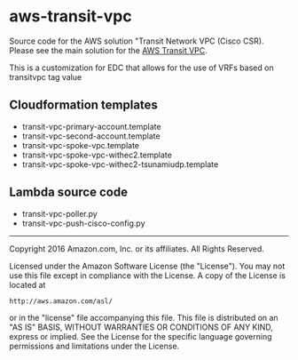 # aws-transit-vpc
Source code for the AWS solution "Transit Network VPC (Cisco CSR). Please see the main solution for the [AWS Transit VPC](https://aws.amazon.com/answers/transit-vpc/). 

This is a customization for EDC that allows for the use of VRFs based on transitvpc tag value

## Cloudformation templates

- transit-vpc-primary-account.template
- transit-vpc-second-account.template
- transit-vpc-spoke-vpc.template
- transit-vpc-spoke-vpc-withec2.template
- transit-vpc-spoke-vpc-withec2-tsunamiudp.template

## Lambda source code

- transit-vpc-poller.py
- transit-vpc-push-cisco-config.py

***

Copyright 2016 Amazon.com, Inc. or its affiliates. All Rights Reserved.

Licensed under the Amazon Software License (the "License"). You may not use this file except in compliance with the License. A copy of the License is located at

    http://aws.amazon.com/asl/

or in the "license" file accompanying this file. This file is distributed on an "AS IS" BASIS, WITHOUT WARRANTIES OR CONDITIONS OF ANY KIND, express or implied. See the License for the specific language governing permissions and limitations under the License.
